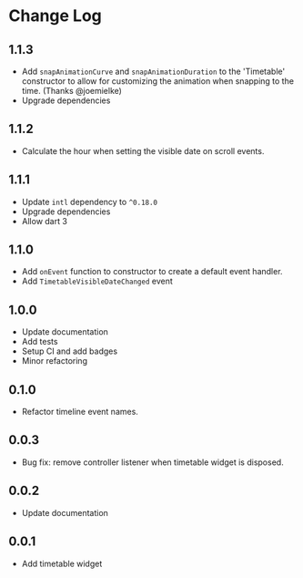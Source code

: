 # Change Log

## 1.1.3

* Add `snapAnimationCurve` and `snapAnimationDuration` to the 'Timetable' constructor to allow for customizing the animation when snapping to the time. (Thanks @joemielke)
* Upgrade dependencies

## 1.1.2

* Calculate the hour when setting the visible date on scroll events.

## 1.1.1

* Update `intl` dependency to `^0.18.0`
* Upgrade dependencies
* Allow dart 3

## 1.1.0

* Add `onEvent` function to constructor to create a default event handler.
* Add `TimetableVisibleDateChanged` event

## 1.0.0

* Update documentation
* Add tests
* Setup CI and add badges
* Minor refactoring

## 0.1.0

* Refactor timeline event names.

## 0.0.3

* Bug fix: remove controller listener when timetable widget is disposed.


## 0.0.2

* Update documentation

## 0.0.1

* Add timetable widget

